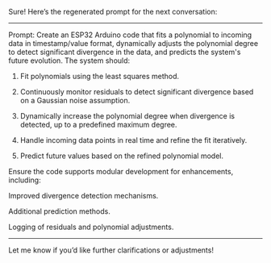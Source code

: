 Sure! Here’s the regenerated prompt for the next conversation:


---

Prompt:
Create an ESP32 Arduino code that fits a polynomial to incoming data in timestamp/value format, dynamically adjusts the polynomial degree to detect significant divergence in the data, and predicts the system's future evolution. The system should:

1. Fit polynomials using the least squares method.


2. Continuously monitor residuals to detect significant divergence based on a Gaussian noise assumption.


3. Dynamically increase the polynomial degree when divergence is detected, up to a predefined maximum degree.


4. Handle incoming data points in real time and refine the fit iteratively.


5. Predict future values based on the refined polynomial model.



Ensure the code supports modular development for enhancements, including:

Improved divergence detection mechanisms.

Additional prediction methods.

Logging of residuals and polynomial adjustments.



---

Let me know if you’d like further clarifications or adjustments!

